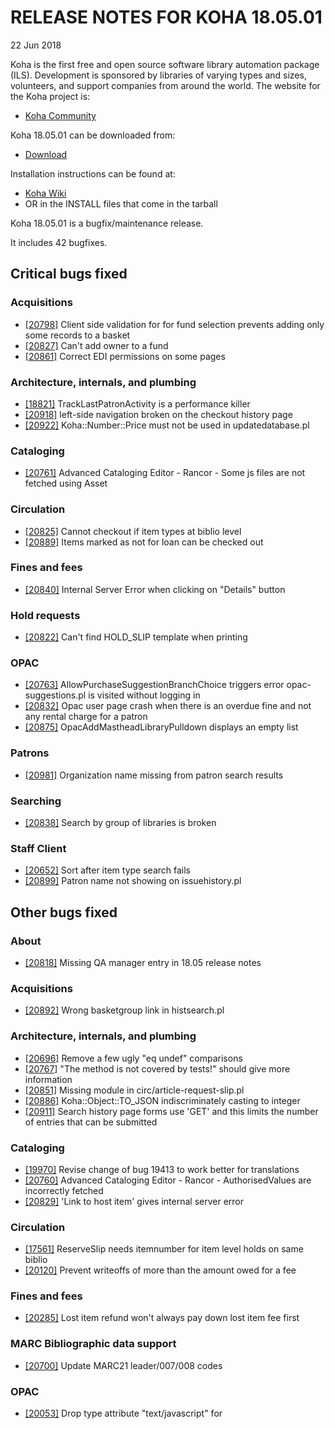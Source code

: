 # RELEASE NOTES FOR KOHA 18.05.01
22 Jun 2018

Koha is the first free and open source software library automation
package (ILS). Development is sponsored by libraries of varying types
and sizes, volunteers, and support companies from around the world. The
website for the Koha project is:

- [Koha Community](http://koha-community.org)

Koha 18.05.01 can be downloaded from:

- [Download](http://download.koha-community.org/koha-18.05.01.tar.gz)

Installation instructions can be found at:

- [Koha Wiki](http://wiki.koha-community.org/wiki/Installation_Documentation)
- OR in the INSTALL files that come in the tarball

Koha 18.05.01 is a bugfix/maintenance release.

It includes 42 bugfixes.






## Critical bugs fixed

### Acquisitions

- [[20798]](http://bugs.koha-community.org/bugzilla3/show_bug.cgi?id=20798) Client side validation for for fund selection prevents adding only some records to a basket
- [[20827]](http://bugs.koha-community.org/bugzilla3/show_bug.cgi?id=20827) Can't add owner to a fund
- [[20861]](http://bugs.koha-community.org/bugzilla3/show_bug.cgi?id=20861) Correct EDI permissions on some pages

### Architecture, internals, and plumbing

- [[18821]](http://bugs.koha-community.org/bugzilla3/show_bug.cgi?id=18821) TrackLastPatronActivity is a performance killer
- [[20918]](http://bugs.koha-community.org/bugzilla3/show_bug.cgi?id=20918) left-side navigation broken on the checkout history page
- [[20922]](http://bugs.koha-community.org/bugzilla3/show_bug.cgi?id=20922) Koha::Number::Price must not be used in updatedatabase.pl

### Cataloging

- [[20761]](http://bugs.koha-community.org/bugzilla3/show_bug.cgi?id=20761) Advanced Cataloging Editor - Rancor - Some js files are not fetched using Asset

### Circulation

- [[20825]](http://bugs.koha-community.org/bugzilla3/show_bug.cgi?id=20825) Cannot checkout if item types at biblio level
- [[20889]](http://bugs.koha-community.org/bugzilla3/show_bug.cgi?id=20889) Items marked as not for loan can be checked out

### Fines and fees

- [[20840]](http://bugs.koha-community.org/bugzilla3/show_bug.cgi?id=20840) Internal Server Error when clicking on "Details" button

### Hold requests

- [[20822]](http://bugs.koha-community.org/bugzilla3/show_bug.cgi?id=20822) Can't find HOLD_SLIP template when printing

### OPAC

- [[20763]](http://bugs.koha-community.org/bugzilla3/show_bug.cgi?id=20763) AllowPurchaseSuggestionBranchChoice triggers error opac-suggestions.pl is visited without logging in
- [[20832]](http://bugs.koha-community.org/bugzilla3/show_bug.cgi?id=20832) Opac user page crash when there is an overdue fine and not any rental charge for a patron
- [[20875]](http://bugs.koha-community.org/bugzilla3/show_bug.cgi?id=20875) OpacAddMastheadLibraryPulldown displays an empty list

### Patrons

- [[20981]](http://bugs.koha-community.org/bugzilla3/show_bug.cgi?id=20981) Organization name missing from patron search results

### Searching

- [[20838]](http://bugs.koha-community.org/bugzilla3/show_bug.cgi?id=20838) Search by group of libraries is broken

### Staff Client

- [[20652]](http://bugs.koha-community.org/bugzilla3/show_bug.cgi?id=20652) Sort after item type search fails
- [[20899]](http://bugs.koha-community.org/bugzilla3/show_bug.cgi?id=20899) Patron name not showing on issuehistory.pl


## Other bugs fixed

### About

- [[20818]](http://bugs.koha-community.org/bugzilla3/show_bug.cgi?id=20818) Missing QA manager entry in 18.05 release notes

### Acquisitions

- [[20892]](http://bugs.koha-community.org/bugzilla3/show_bug.cgi?id=20892) Wrong basketgroup link in histsearch.pl

### Architecture, internals, and plumbing

- [[20696]](http://bugs.koha-community.org/bugzilla3/show_bug.cgi?id=20696) Remove a few ugly "eq undef" comparisons
- [[20767]](http://bugs.koha-community.org/bugzilla3/show_bug.cgi?id=20767) "The method is not covered by tests!" should give more information
- [[20851]](http://bugs.koha-community.org/bugzilla3/show_bug.cgi?id=20851) Missing module in circ/article-request-slip.pl
- [[20886]](http://bugs.koha-community.org/bugzilla3/show_bug.cgi?id=20886) Koha::Object::TO_JSON indiscriminately casting to integer
- [[20911]](http://bugs.koha-community.org/bugzilla3/show_bug.cgi?id=20911) Search history page forms use 'GET' and this limits the number of entries that can be submitted

### Cataloging

- [[19970]](http://bugs.koha-community.org/bugzilla3/show_bug.cgi?id=19970) Revise change of bug 19413 to work better for translations
- [[20760]](http://bugs.koha-community.org/bugzilla3/show_bug.cgi?id=20760) Advanced Cataloging Editor - Rancor - AuthorisedValues are incorrectly fetched
- [[20829]](http://bugs.koha-community.org/bugzilla3/show_bug.cgi?id=20829) 'Link to host item' gives internal server error

### Circulation

- [[17561]](http://bugs.koha-community.org/bugzilla3/show_bug.cgi?id=17561) ReserveSlip needs itemnumber for item level holds on same biblio
- [[20120]](http://bugs.koha-community.org/bugzilla3/show_bug.cgi?id=20120) Prevent writeoffs of more than the amount owed for a fee

### Fines and fees

- [[20285]](http://bugs.koha-community.org/bugzilla3/show_bug.cgi?id=20285) Lost item refund won't always pay down lost item fee first

### MARC Bibliographic data support

- [[20700]](http://bugs.koha-community.org/bugzilla3/show_bug.cgi?id=20700) Update MARC21 leader/007/008 codes

### OPAC

- [[20053]](http://bugs.koha-community.org/bugzilla3/show_bug.cgi?id=20053) Drop type attribute "text/javascript" for <script> elements used in OPAC templates

> Prevents warnings about type attribute being generated for <script> elements when testing the OPAC pages using W3C Validator for HTML5.


- [[20756]](http://bugs.koha-community.org/bugzilla3/show_bug.cgi?id=20756) OPAC "Share list" button should be styled with an icon

### Patrons

- [[3886]](http://bugs.koha-community.org/bugzilla3/show_bug.cgi?id=3886) Can't print receipt w/out allowing "Add or modify borrowers" permission

### Serials

- [[20778]](http://bugs.koha-community.org/bugzilla3/show_bug.cgi?id=20778) Unable to delete a subscription

### Staff Client

- [[20781]](http://bugs.koha-community.org/bugzilla3/show_bug.cgi?id=20781) 0 months is not a valid enrollment period and causes errors

### Templates

- [[20752]](http://bugs.koha-community.org/bugzilla3/show_bug.cgi?id=20752) Files tab in patron account is not properly capitalized
- [[20774]](http://bugs.koha-community.org/bugzilla3/show_bug.cgi?id=20774) Trivial HTML error in itemslost.tt
- [[20791]](http://bugs.koha-community.org/bugzilla3/show_bug.cgi?id=20791) Correct capitalization on 'Notices and slips' page
- [[20831]](http://bugs.koha-community.org/bugzilla3/show_bug.cgi?id=20831) (Bug 9573 follow-up) Pass id as first parameter instead of selector

### Test Suite

- [[20866]](http://bugs.koha-community.org/bugzilla3/show_bug.cgi?id=20866) ArticleRequests.t fails on existing requests



## System requirements

Important notes:
    
- Perl 5.10 is required
- Zebra is required

## Documentation

The Koha manual is maintained in DocBook. The home page for Koha 
documentation is 

- [Koha Documentation](http://koha-community.org/documentation/)

As of the date of these release notes, only the English version of the
Koha manual is available:

- [Koha Manual](http://koha-community.org/manual/18.05/en/html/)


The Git repository for the Koha manual can be found at

- [Koha Git Repository](http://git.koha-community.org/gitweb/?p=kohadocs.git;a=summary)

## Translations

Complete or near-complete translations of the OPAC and staff
interface are available in this release for the following languages:

- Arabic (98%)
- Armenian (99.9%)
- Basque (73.6%)
- Chinese (China) (77.9%)
- Chinese (Taiwan) (100%)
- Czech (92.2%)
- Danish (64.4%)
- English (New Zealand) (96.9%)
- English (USA)
- Finnish (93%)
- French (100%)
- French (Canada) (89.6%)
- German (100%)
- German (Switzerland) (99.9%)
- Greek (79.7%)
- Hindi (100%)
- Italian (98.2%)
- Norwegian Bokmål (65.7%)
- Occitan (post 1500) (71.2%)
- Persian (53.6%)
- Polish (95.1%)
- Portuguese (99.9%)
- Portuguese (Brazil) (82.1%)
- Slovak (95.3%)
- Spanish (99.9%)
- Swedish (95.1%)
- Turkish (99.9%)
- Vietnamese (65.9%)

Partial translations are available for various other languages.

The Koha team welcomes additional translations; please see

- [Koha Translation Info](http://wiki.koha-community.org/wiki/Translating_Koha)

For information about translating Koha, and join the koha-translate 
list to volunteer:

- [Koha Translate List](http://lists.koha-community.org/cgi-bin/mailman/listinfo/koha-translate)

The most up-to-date translations can be found at:

- [Koha Translation](http://translate.koha-community.org/)

## Release Team

The release team for Koha 18.05.01 is

- Release Manager: [Nick Clemens](mailto:nick@bywatersolutions.com)

- Release Manager assistants:
  - [Brendan Gallagher](mailto:brendan@bywatersolutions.com)
  - [Jonathan Druart](mailto:jonathan.druart@bugs.koha-community.org)
  - [Kyle Hall](mailto:kyle@bywatersolutions.com)
  - [Tomás Cohen Arazi](mailto:tomascohen@gmail.com)

- Module Maintainers:
  - REST API -- [Tomás Cohen Arazi](mailto:tomascohen@gmail.com)
  - Elasticsearch -- [Nick Clemens](mailto:nick@bywatersolutions.com)

- QA Manager: [Katrin Fischer](mailto:Katrin.Fischer@bsz-bw.de)

- QA Team:
  - [Julian Maurice](mailto:julian.maurice@biblibre.com)
  - [Marcel de Rooy](mailto:m.de.rooy@rijksmuseum.nl)
  - Josef Moravec
  - [Alex Arnaud](mailto:alex.arnaud@biblibre.com)
  - [Martin Renvoize](mailto:martin.renvoize@ptfs-europe.com)
  - [Tomás Cohen Arazi](mailto:tomascohen@gmail.com)
  - [Kyle Hall](mailto:kyle@bywatersolutions.com)
  - [Jonathan Druart](mailto:jonathan.druart@bugs.koha-community.org)
  - [Chris Cormack](mailto:chrisc@catalyst.net.nz)

- Bug Wranglers:
  - Claire Gravely
  - Jon Knight
  - [Indranil Das Gupta](mailto:indradg@l2c2.co.inc)
  - [Amit Gupta](mailto:amitddng135@gmail.com)

- Packaging Manager: [Mirko Tietgen](mailto:mirko@abunchofthings.net)

- Documentation Team:
  - Lee Jamison
  - David Nind
  - Caroline Cyr La Rose

- Translation Manager: [Bernardo Gonzalez Kriegel](mailto:bgkriegel@gmail.com)

- Release Maintainers:
  - 18.05 -- [Martin Renvoize](mailto:martin.renvoize@ptfs-europe.com)
  - 17.11 -- [Fridolin Somers](mailto:fridolin.somers@biblibre.com)
  - 17.05 -- [Fridolin Somers](mailto:fridolin.somers@biblibre.com)

## Credits
We thank the following libraries who are known to have sponsored
new features in Koha 18.05.01:


 We thank the following individuals who contributed patches to Koha 18.05.01.

- Nick Clemens (6)
- Marcel de Rooy (4)
- Jonathan Druart (26)
- Katrin Fischer (4)
- Bernardo González Kriegel (1)
- Owen Leonard (5)
- Kyle M Hall (10)
- Josef Moravec (2)
- Martin Renvoize (2)
- Benjamin Rokseth (1)
- Fridolin Somers (1)
- Koha translators (1)

We thank the following libraries, companies, and other institutions who contributed
patches to Koha 18.05.01

- ACPL (5)
- BibLibre (2)
- BSZ BW (4)
- bugs.koha-community.org (26)
- ByWater-Solutions (8)
- bywatetsolutions.com (8)
- deichman.no (1)
- PTFS-Europe (2)
- Rijksmuseum (4)
- unidentified (2)
- Universidad Nacional de Córdoba (1)

We also especially thank the following individuals who tested patches
for Koha.

- Blou (1)
- Nick Clemens (60)
- Tomas Cohen Arazi (4)
- Chris Cormack (5)
- Marcel de Rooy (20)
- Jonathan Druart (17)
- Charles Farmer (2)
- Katrin Fischer (16)
- Brendan Gallagher (1)
- Amit Gupta (1)
- Andrew Isherwood (2)
- Jon Knight (1)
- Pierre-Luc Lapointe (2)
- Owen Leonard (6)
- Julian Maurice (1)
- Kyle M Hall (7)
- Josef Moravec (2)
- Séverine QUEUNE (3)
- Martin Renvoize (66)
- Maksim Sen (1)
- Maryse Simard (2)
- Mark Tompsett (5)
- Ed Veal (1)
- George Williams (1)


We regret any omissions.  If a contributor has been inadvertently missed,
please send a patch against these release notes to 
koha-patches@lists.koha-community.org.

## Revision control notes

The Koha project uses Git for version control.  The current development 
version of Koha can be retrieved by checking out the master branch of:

- [Koha Git Repository](git://git.koha-community.org/koha.git)

The branch for this version of Koha and future bugfixes in this release
line is 18.05.x.

## Bugs and feature requests

Bug reports and feature requests can be filed at the Koha bug
t racker at:

- [Koha Bugzilla](http://bugs.koha-community.org)

He rau ringa e oti ai.
(Many hands finish the work)

Autogenerated release notes updated last on 22 Jun 2018 09:34:17.
